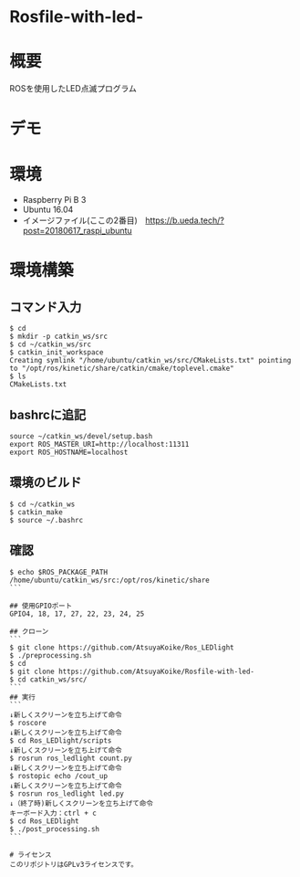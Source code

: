 # Rosfile-with-led-

# 概要
ROSを使用したLED点滅プログラム

# デモ

# 環境
- Raspberry Pi B 3
 - Ubuntu 16.04
 - イメージファイル(ここの2番目)　https://b.ueda.tech/?post=20180617_raspi_ubuntu

# 環境構築
## コマンド入力
```
$ cd
$ mkdir -p catkin_ws/src
$ cd ~/catkin_ws/src
$ catkin_init_workspace 
Creating symlink "/home/ubuntu/catkin_ws/src/CMakeLists.txt" pointing to "/opt/ros/kinetic/share/catkin/cmake/toplevel.cmake"
$ ls
CMakeLists.txt
```
## bashrcに追記
```
source ~/catkin_ws/devel/setup.bash
export ROS_MASTER_URI=http://localhost:11311
export ROS_HOSTNAME=localhost
```
## 環境のビルド
```
$ cd ~/catkin_ws
$ catkin_make
$ source ~/.bashrc
```
## 確認
````
$ echo $ROS_PACKAGE_PATH
/home/ubuntu/catkin_ws/src:/opt/ros/kinetic/share
```

## 使用GPIOポート
GPIO4, 18, 17, 27, 22, 23, 24, 25

## クローン
```
$ git clone https://github.com/AtsuyaKoike/Ros_LEDlight
$ ./preprocessing.sh
$ cd
$ git clone https://github.com/AtsuyaKoike/Rosfile-with-led-
$ cd catkin_ws/src/
```
## 実行
```
↓新しくスクリーンを立ち上げて命令
$ roscore
↓新しくスクリーンを立ち上げて命令
$ cd Ros_LEDlight/scripts
↓新しくスクリーンを立ち上げて命令
$ rosrun ros_ledlight count.py
↓新しくスクリーンを立ち上げて命令
$ rostopic echo /cout_up
↓新しくスクリーンを立ち上げて命令
$ rosrun ros_ledlight led.py
↓（終了時)新しくスクリーンを立ち上げて命令
キーボード入力：ctrl + c
$ cd Ros_LEDlight
$ ./post_processing.sh
```

# ライセンス
このリポジトリはGPLv3ライセンスです。
